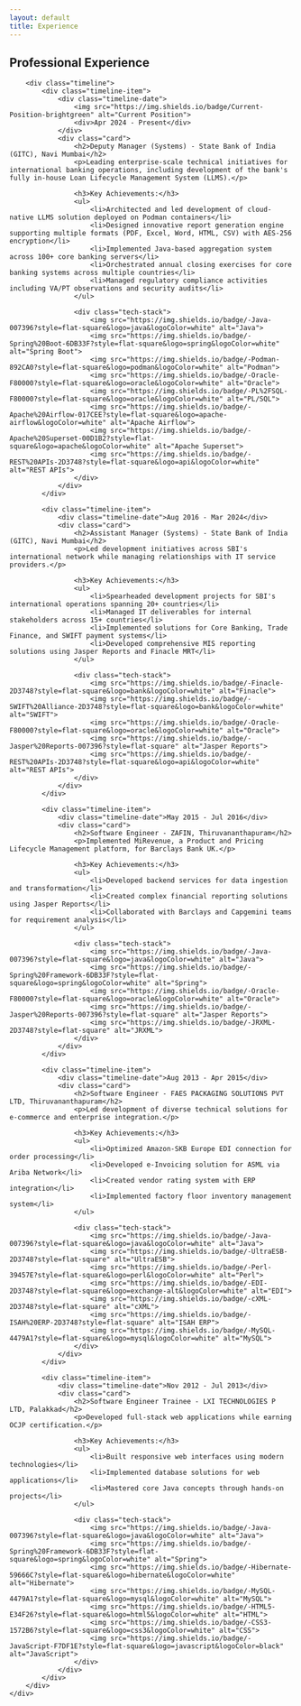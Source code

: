 ```yaml
---
layout: default
title: Experience
---
```


<section class="section">
    <div class="container">
        <h1 class="section-title">Professional Experience</h1>
        
        <div class="timeline">
            <div class="timeline-item">
                <div class="timeline-date">
                    <img src="https://img.shields.io/badge/Current-Position-brightgreen" alt="Current Position">
                    <div>Apr 2024 - Present</div>
                </div>
                <div class="card">
                    <h2>Deputy Manager (Systems) - State Bank of India (GITC), Navi Mumbai</h2>
                    <p>Leading enterprise-scale technical initiatives for international banking operations, including development of the bank's fully in-house Loan Lifecycle Management System (LLMS).</p>
                    
                    <h3>Key Achievements:</h3>
                    <ul>
                        <li>Architected and led development of cloud-native LLMS solution deployed on Podman containers</li>
                        <li>Designed innovative report generation engine supporting multiple formats (PDF, Excel, Word, HTML, CSV) with AES-256 encryption</li>
                        <li>Implemented Java-based aggregation system across 100+ core banking servers</li>
                        <li>Orchestrated annual closing exercises for core banking systems across multiple countries</li>
                        <li>Managed regulatory compliance activities including VA/PT observations and security audits</li>
                    </ul>
                    
                    <div class="tech-stack">
                        <img src="https://img.shields.io/badge/-Java-007396?style=flat-square&logo=java&logoColor=white" alt="Java">
                        <img src="https://img.shields.io/badge/-Spring%20Boot-6DB33F?style=flat-square&logo=spring&logoColor=white" alt="Spring Boot">
                        <img src="https://img.shields.io/badge/-Podman-892CA0?style=flat-square&logo=podman&logoColor=white" alt="Podman">
                        <img src="https://img.shields.io/badge/-Oracle-F80000?style=flat-square&logo=oracle&logoColor=white" alt="Oracle">
                        <img src="https://img.shields.io/badge/-PL%2FSQL-F80000?style=flat-square&logo=oracle&logoColor=white" alt="PL/SQL">
                        <img src="https://img.shields.io/badge/-Apache%20Airflow-017CEE?style=flat-square&logo=apache-airflow&logoColor=white" alt="Apache Airflow">
                        <img src="https://img.shields.io/badge/-Apache%20Superset-00D1B2?style=flat-square&logo=apache&logoColor=white" alt="Apache Superset">
                        <img src="https://img.shields.io/badge/-REST%20APIs-2D3748?style=flat-square&logo=api&logoColor=white" alt="REST APIs">
                    </div>
                </div>
            </div>

            <div class="timeline-item">
                <div class="timeline-date">Aug 2016 - Mar 2024</div>
                <div class="card">
                    <h2>Assistant Manager (Systems) - State Bank of India (GITC), Navi Mumbai</h2>
                    <p>Led development initiatives across SBI's international network while managing relationships with IT service providers.</p>
                    
                    <h3>Key Achievements:</h3>
                    <ul>
                        <li>Spearheaded development projects for SBI's international operations spanning 20+ countries</li>
                        <li>Managed IT deliverables for internal stakeholders across 15+ countries</li>
                        <li>Implemented solutions for Core Banking, Trade Finance, and SWIFT payment systems</li>
                        <li>Developed comprehensive MIS reporting solutions using Jasper Reports and Finacle MRT</li>
                    </ul>
                    
                    <div class="tech-stack">
                        <img src="https://img.shields.io/badge/-Finacle-2D3748?style=flat-square&logo=bank&logoColor=white" alt="Finacle">
                        <img src="https://img.shields.io/badge/-SWIFT%20Alliance-2D3748?style=flat-square&logo=bank&logoColor=white" alt="SWIFT">
                        <img src="https://img.shields.io/badge/-Oracle-F80000?style=flat-square&logo=oracle&logoColor=white" alt="Oracle">
                        <img src="https://img.shields.io/badge/-Jasper%20Reports-007396?style=flat-square" alt="Jasper Reports">
                        <img src="https://img.shields.io/badge/-REST%20APIs-2D3748?style=flat-square&logo=api&logoColor=white" alt="REST APIs">
                    </div>
                </div>
            </div>

            <div class="timeline-item">
                <div class="timeline-date">May 2015 - Jul 2016</div>
                <div class="card">
                    <h2>Software Engineer - ZAFIN, Thiruvananthapuram</h2>
                    <p>Implemented MiRevenue, a Product and Pricing Lifecycle Management platform, for Barclays Bank UK.</p>
                    
                    <h3>Key Achievements:</h3>
                    <ul>
                        <li>Developed backend services for data ingestion and transformation</li>
                        <li>Created complex financial reporting solutions using Jasper Reports</li>
                        <li>Collaborated with Barclays and Capgemini teams for requirement analysis</li>
                    </ul>
                    
                    <div class="tech-stack">
                        <img src="https://img.shields.io/badge/-Java-007396?style=flat-square&logo=java&logoColor=white" alt="Java">
                        <img src="https://img.shields.io/badge/-Spring%20Framework-6DB33F?style=flat-square&logo=spring&logoColor=white" alt="Spring">
                        <img src="https://img.shields.io/badge/-Oracle-F80000?style=flat-square&logo=oracle&logoColor=white" alt="Oracle">
                        <img src="https://img.shields.io/badge/-Jasper%20Reports-007396?style=flat-square" alt="Jasper Reports">
                        <img src="https://img.shields.io/badge/-JRXML-2D3748?style=flat-square" alt="JRXML">
                    </div>
                </div>
            </div>

            <div class="timeline-item">
                <div class="timeline-date">Aug 2013 - Apr 2015</div>
                <div class="card">
                    <h2>Software Engineer - FAES PACKAGING SOLUTIONS PVT LTD, Thiruvananthapuram</h2>
                    <p>Led development of diverse technical solutions for e-commerce and enterprise integration.</p>
                    
                    <h3>Key Achievements:</h3>
                    <ul>
                        <li>Optimized Amazon-SKB Europe EDI connection for order processing</li>
                        <li>Developed e-Invoicing solution for ASML via Ariba Network</li>
                        <li>Created vendor rating system with ERP integration</li>
                        <li>Implemented factory floor inventory management system</li>
                    </ul>
                    
                    <div class="tech-stack">
                        <img src="https://img.shields.io/badge/-Java-007396?style=flat-square&logo=java&logoColor=white" alt="Java">
                        <img src="https://img.shields.io/badge/-UltraESB-2D3748?style=flat-square" alt="UltraESB">
                        <img src="https://img.shields.io/badge/-Perl-39457E?style=flat-square&logo=perl&logoColor=white" alt="Perl">
                        <img src="https://img.shields.io/badge/-EDI-2D3748?style=flat-square&logo=exchange-alt&logoColor=white" alt="EDI">
                        <img src="https://img.shields.io/badge/-cXML-2D3748?style=flat-square" alt="cXML">
                        <img src="https://img.shields.io/badge/-ISAH%20ERP-2D3748?style=flat-square" alt="ISAH ERP">
                        <img src="https://img.shields.io/badge/-MySQL-4479A1?style=flat-square&logo=mysql&logoColor=white" alt="MySQL">
                    </div>
                </div>
            </div>

            <div class="timeline-item">
                <div class="timeline-date">Nov 2012 - Jul 2013</div>
                <div class="card">
                    <h2>Software Engineer Trainee - LXI TECHNOLOGIES P LTD, Palakkad</h2>
                    <p>Developed full-stack web applications while earning OCJP certification.</p>
                    
                    <h3>Key Achievements:</h3>
                    <ul>
                        <li>Built responsive web interfaces using modern technologies</li>
                        <li>Implemented database solutions for web applications</li>
                        <li>Mastered core Java concepts through hands-on projects</li>
                    </ul>
                    
                    <div class="tech-stack">
                        <img src="https://img.shields.io/badge/-Java-007396?style=flat-square&logo=java&logoColor=white" alt="Java">
                        <img src="https://img.shields.io/badge/-Spring%20Framework-6DB33F?style=flat-square&logo=spring&logoColor=white" alt="Spring">
                        <img src="https://img.shields.io/badge/-Hibernate-59666C?style=flat-square&logo=hibernate&logoColor=white" alt="Hibernate">
                        <img src="https://img.shields.io/badge/-MySQL-4479A1?style=flat-square&logo=mysql&logoColor=white" alt="MySQL">
                        <img src="https://img.shields.io/badge/-HTML5-E34F26?style=flat-square&logo=html5&logoColor=white" alt="HTML">
                        <img src="https://img.shields.io/badge/-CSS3-1572B6?style=flat-square&logo=css3&logoColor=white" alt="CSS">
                        <img src="https://img.shields.io/badge/-JavaScript-F7DF1E?style=flat-square&logo=javascript&logoColor=black" alt="JavaScript">
                    </div>
                </div>
            </div>
        </div>
    </div>
</section>

<style>
.timeline {
    position: relative;
    max-width: 1200px;
    margin: 0 auto;
    padding: 2rem 0;
}

.timeline::before {
    content: '';
    position: absolute;
    top: 0;
    left: 0;
    width: 100%;
    height: 2px;
    background-color: var(--secondary-color);
}

.timeline-item {
    position: relative;
    margin-bottom: 3rem;
    width: 100%;
    display: flex;
    align-items: flex-start;
    gap: 2rem;
}

.timeline-date {
    position: relative;
    background-color: var(--secondary-color);
    color: white;
    padding: 0.5rem 1rem;
    border-radius: 20px;
    font-size: 0.875rem;
    min-width: 120px;
    text-align: center;
    flex-shrink: 0;
    display: flex;
    flex-direction: column;
    gap: 0.5rem;
}

.timeline-date img {
    height: 20px;
    margin: 0;
}

.timeline-item .card {
    flex: 1;
    position: relative;
    background: var(--card-bg);
    border-radius: 8px;
    padding: 1.5rem;
    box-shadow: 0 2px 4px rgba(0,0,0,0.1);
}

.timeline-item .card h2 {
    color: var(--primary-color);
    margin-bottom: 1rem;
    font-size: 1.25rem;
}

.timeline-item .card h3 {
    color: var(--secondary-color);
    margin: 1rem 0 0.5rem;
    font-size: 1.1rem;
}

.timeline-item .card ul {
    margin: 0.5rem 0;
    padding-left: 0;
    list-style: none;
}

.timeline-item .card li {
    margin-bottom: 1rem;
    line-height: 1.5;
    display: flex;
    align-items: center;
    gap: 0.5rem;
}

.timeline-item .card li img {
    height: 20px;
    margin: 0;
}

.tech-stack {
    margin-top: 1rem;
    display: flex;
    flex-wrap: wrap;
    gap: 0.5rem;
}

.tech-stack img {
    height: 20px;
    margin: 0;
}

@media (max-width: 768px) {
    .timeline-item {
        flex-direction: column;
        gap: 1rem;
    }

    .timeline-date {
        width: auto;
        align-self: flex-start;
    }

    .timeline-item .card {
        width: 100%;
    }

    .timeline-item .card li {
        flex-wrap: wrap;
    }
}
</style> 